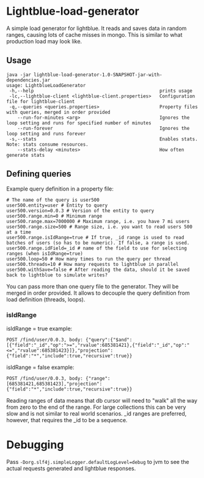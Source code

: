 # Lightblue-load-generator

A simple load generator for lightblue. It reads and saves data in random ranges, causing lots of cache misses in mongo. This is similar to what production load may look like.

## Usage

```
java -jar lightblue-load-generator-1.0-SNAPSHOT-jar-with-dependencies.jar
usage: LightblueLoadGenerator
 -h,--help                                              prints usage
 -lc,--lightblue-client <lightblue-client.properties>   Configuration file for lightblue-client
 -q,--queries <queries.properties>                      Property files with queries, merged in order provided
    --run-for-minutes <arg>                             Ignores the loop setting and runs for specified number of minutes
    --run-forever                                       Ignores the loop setting and runs forever
 -s,--stats                                             Enables stats. Note: stats consume resources.
    --stats-delay <minutes>                             How often generate stats
```

## Defining queries

Example query definition in a property file:
```
# The name of the query is user500
user500.entity=user # Entity to query
user500.version=0.0.3 # Version of the entity to query
user500.range.min=0 # Minimum range
user500.range.max=7000000 # Maximum range, i.e. you have 7 mi users
user500.range.size=500 # Range size, i.e. you want to read users 500 at a time
user500.range.isIdRange=true # If true, _id range is used to read batches of users (so has to be numeric). If false, a range is used.
user500.range.idField=_id # name of the field to use for selecting ranges (when isIdRange=true)
user500.loop=50 # How many times to run the query per thread
user500.threads=10 # How many requests to lightblue in parallel
user500.withSave=false # After reading the data, should it be saved back to lightblue to simulate writes?
```

You can pass more than one query file to the generator. They will be merged in order provided. It allows to decouple the query definition from load definition (threads, loops).

### isIdRange

isIdRange = true example:
```
POST /find/user/0.0.3, body: {"query":{"$and":[{"field":"_id","op":">=","rvalue":685381421},{"field":"_id","op":"<=","rvalue":685381423}]},"projection":{"field":"*","include":true,"recursive":true}}
```
isIdRange = false example:
```
POST /find/user/0.0.3, body: {"range":[685381421,685381423],"projection":{"field":"*","include":true,"recursive":true}}
```

Reading ranges of data means that db cursor will need to "walk" all the way from zero to the end of the range. For large collections this can be very slow and is not similar to real world scenarios. _id ranges are preferred, however, that requires the _id to be a sequence.

# Debugging
Pass ```-Dorg.slf4j.simpleLogger.defaultLogLevel=debug``` to jvm to see the actual requests generated and lightblue responses.
